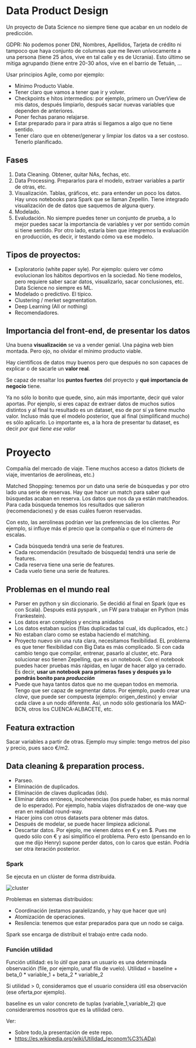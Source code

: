 # Data Product Design

Un proyecto de Data Science no siempre tiene que acabar en un nodelo de predicción. 

GDPR: No podemos poner DNI, Nombres, Apellidos, Tarjeta de crédito ni tampoco que haya conjunto de columnas que me lleven unívocamente a una persona (tiene 25 años, vive en tal calle y es de Ucrania). Esto último se mitiga agrupando (tiene entre 20-30 años, vive en el barrio de Tetuán, ...

Usar principios Agile, como por ejemplo:
- Mínimo Producto Viable. 
- Tener claro que vamos a tener que ir y volver. 
- Checkpoints e hitos intermedios: por ejemplo, primero un OverView de mis datos, después limpiarlo, después sacar nuevas variables que dependen de anteriores. 
- Poner fechas parano relajarse. 
- Estar preparado para ir para atrás si llegamos a algo que no tiene sentido. 
- Tener claro que en obtener/generar y limpiar los datos va a ser costoso. Tenerlo planificado. 

## Fases

1. Data Cleaning. Obtener, quitar NAs, fechas, etc. 
2. Data Processing. Prepararlos para el modelo, extraer variables a partir de otras, etc.
3. Visualización. Tablas, gráficos, etc. para entender un poco los datos. Hay unos notebooks para Spark que se llaman Zepellin. Tiene integrado visualización de de datos que saquemos de alguna query. 
4. Modelado.
5. Evaludación. No siempre puedes tener un conjunto de prueba, a lo mejor puedes sacar la importancia de variables y ver por sentido común si tiene sentido. Por otro lado, estaría bien que integremos la evaluación en producción, es decir, ir testando cómo va ese modelo. 

## Tipos de proyectos:

* Exploratorio (white paper syle). Por ejemplo: quiero ver cómo evolucionan los hábitos deportivos en la sociedad. No tiene modelos, pero requiere saber sacar datos, visualizarlo, sacar conclusiones, etc. Data Science no siempre es ML. 
* Modelado o predictivo. El típico. 
* Clustering / merket segmentation. 
* Deep Learning (All or nothing)
* Recomendadores. 

## Importancia del front-end, de presentar los datos

Una buena **visualización** se va a vender genial. Una página web bien montada. Pero ojo, no olvidar el mínimo producto viable. 

Hay científicos de datos muy buenos pero que después no son capaces de explicar o de sacarle un **valor real**. 

Se capaz de resaltar los **puntos fuertes** del proyecto y **qué importancia de negocio** tiene. 

Ya no sólo lo bonito que quede, sino, aún más importante, decir qué valor aportas. Por ejenplo, si eres capaz de extraer datos de muchos sutios distintos y al final tu resultado es un dataset, eso de por sí ya tiene mucho valor. Incluso más que el modelo posterior, que al final (simplificand mucho) es sólo aplicarlo. Lo importante es, a la hora de presentar tu dataset, es decir *por qué tiene ese valor*

# Proyecto

Compañía del mercado de viaje. Tiene muchos acceso a datos (tickets de viaje, inventarios de aerolíneas, etc.)

Matched Shopping: tenemos por un dato una serie de búsquedas y por otro lado una serie de reservas. Hay que hacer un match para saber qué búsquedas acaban en reserva. Los datos que nos da ya están matcheados. Para cada búsqueda tenemos los resultados que salieron (recomendaciones) y de esas cuáles fueron reservadas. 

Con esto, las aerolíneas podrían ver las preferencias de los clientes. Por ejemplo, si influye más el precio que la compañía o que el número de escalas. 

* Cada búsqueda tendrá una serie de features. 
* Cada recomendación (resultado de búsqueda) tendrá una serie de features.
* Cada reserva tiene una serie de features.
* Cada vuelo tiene una serie de features. 

## Problemas en el mundo real

* Parser en python y sin diccionario. Se decidió al final en Spark (que es con Scala). Después está pyspark , un FW para trabajar en Python (más Frankestein).
* Los datos eran complejos y encima anidados
* Los datos estaban sucios (filas duplicadas tal cual, ids duplicados, etc.)
* No estaban claro como se estaba haciendo el matching. 
* Proyecto nuevo sin una ruta clara, necesitamos flexibilidad. EL problema es que tener flexibilidad con Big Data es más complicado. Si con cada cambio tengo que compilar, entrenar, pasarlo al cluster, etc. Para solucionar eso tienen Zepelling, que es un notebook. Con el notebook puedes hacer pruebas más rápidas, en lugar de hacer algo ya cerrado. Es decir, **usar un notebook para primeras fases y después ya lo pondrás bonito para _producción_**
* Puede que haya tantos datos que no me quepan todos en memoria. Tengo que ser capaz de segmentar datos. Por ejemplo, puedo crear una _clave_, que puede ser compuesta (ejemplo: origen_destino) y enviar cada clave a un nodo diferente. Así, un nodo sólo gestionaría los MAD-BCN, otros los CUENCA-ALBACETE, etc. 

## Featura extraction

Sacar variables a partir de otras. Ejemplo muy simple: tengo metros del piso y precio, pues saco €/m2. 

## Data cleaning & preparation process. 

* Parseo.
* Eliminación de duplicados.
* Eliminación de claves duplicadas (ids).
* Eliminar datos erróneos, incoherencias (los puede haber, es más normal de lo esperado). Por ejemplo, había viajes disfrazados de one-way que eran en realidad round-way. 
* Hacer joins con otros datasets para obtener más datos. 
* Después de modelar, se puede hacer limpieza adicional. 
* Descartar datos. Por ejeplo, me vienen datos en € y en $. Pues me quedo sólo con € y así simplifico el problema. Pero esto (pensando en lo que me dijo Henry) supone perder datos, con lo caros que están. Podría ser otra iteración posterior. 

### Spark

Se ejecuta en un clúster de forma distribuida. 

![cluster](https://d2h0cx97tjks2p.cloudfront.net/blogs/wp-content/uploads/sites/2/2017/07/install-apache-spark-on-multi-node-cluster.jpg)

Problemas en sistemas distribuidos:
* Coordinación (estamos paralelizando, y hay que hacer que un)
* Atomización de operaciones. 
* Resilencia: tenemos que estar preparados para que un nodo se caiga.

Spark sse encarga de distribuit el trabajo entre cada nodo. 

### Función utilidad 

Función utilidad: es lo _útil_ que para un usuario es una determinada observación (file, por ejemplo, unaf fila de vuelo). 
Utilidad = baseline + beta_0 * variable_1 + beta_2 * variable_2

Si utilidad > 0, consideramos que el usuario considera útil esa observación (ese oferta,por ejemplo). 

baseline es un valor concreto de tuplas (variable_1,variable_2) que consideraremos nosotros que es la utilidad cero. 

Ver:
* Sobre todo,la presentación de este repo. 
* https://es.wikipedia.org/wiki/Utilidad_(econom%C3%ADa)

